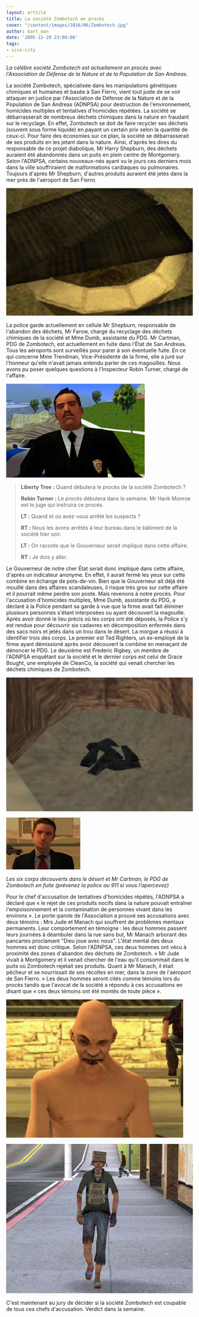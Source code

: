 ```yaml
---
layout: article
title: La société Zombotech en procès
cover: "/content/images/2016/06/Zombotech.jpg"
author: bart_man
date: '2005-12-29 23:00:00'
tags:
- vice-city
---
```


_La célèbre société Zombotech est actuellement en procès avec l'Association de Défense de la Nature et de la Population de San Andreas._

La société Zombotech, spécialisée dans les manipulations génétiques chimiques et humaines et basée à San Fierro, vient tout juste de se voir attaquer en justice par l'Association de Défense de la Nature et de la Population de San Andreas (ADNPSA) pour destruction de l'environnement, homicides multiples et tentatives d'homicides répétées. La société se débarrasserait de nombreux déchets chimiques dans la nature en fraudant sur le recyclage. En effet, Zombotech se doit de faire recycler ses déchets (souvent sous forme liquide) en payant un certain prix selon la quantité de ceux-ci. Pour faire des économies sur ce plan, la société se débarrasserait de ses produits en les jetant dans la nature. Ainsi, d'après les dires du responsable de ce projet diabolique, Mr Harry Shepburn, des déchets auraient été abandonnés dans un puits en plein centre de Montgomery. Selon l'ADNPSA, certains nouveaux-nés ayant vu le jours ces derniers mois dans la ville souffriraient de malformations cardiaques ou pulmonaires. Toujours d'après Mr Shepburn, d'autres produits auraient été jetés dans la mer près de l'aéroport de San Fierro.

![Le puits où des déchets chimiques ont été abandonnés](  /content/images/2005/01/Bouche_d___gout.jpg)

La police garde actuellement en cellule Mr Shepburn, responsable de l'abandon des déchets, Mr Farow, chargé du recyclage des déchets chimiques de la société et Mme Dumb, assistante du PDG. Mr Cartman, PDG de Zombotech, est actuellement en fuite dans l'État de San Andreas. Tous les aéroports sont surveillés pour parer à son éventuelle fuite. En ce qui concerne Mme Trendman, Vice-Présidente de la firme, elle a juré sur l'honneur qu'elle n'avait jamais entendu parler de ces magouilles. Nous avons pu poser quelques questions à l'Inspecteur Robin Turner, chargé de l'affaire.

![L'Inspecteur Robin Turner](  /content/images/2005/01/Officier_Turner.jpg)

> **Liberty Tree :** Quand débutera le procès de la société Zombotech ?
> 
> **Robin Turner :** Le procès débutera dans la semaine. Mr Hank Monroe est le juge qui instruira ce procès.
> 
> **LT :** Quand et où avez-vous arrêté les suspects ?
> 
> **RT :** Nous les avons arrêtés à leur bureau dans le bâtiment de la société hier soir.
> 
> **LT :** On raconte que le Gouverneur serait impliqué dans cette affaire.
> 
> **RT :** Je dois y aller.

Le Gouverneur de notre cher État serait donc impliqué dans cette affaire, d'après un indicateur anonyme. En effet, il aurait fermé les yeux sur cette combine en échange de pots-de-vin. Bien que le Gouverneur ait déjà été mouillé dans des affaires scandaleuses, il risque très gros sur cette affaire et il pourrait même perdre son poste. Mais revenons à notre procès. Pour l'accusation d'homicides multiples, Mme Dumb, assistante du PDG, a déclaré à la Police pendant sa garde à vue que la firme avait fait éliminer plusieurs personnes s'étant interposées ou ayant découvert la magouille. Après avoir donné le lieu précis où les corps ont été déposés, la Police s'y est rendue pour découvrir six cadavres en décomposition enfermés dans des sacs noirs et jetés dans un trou dans le désert. La morgue a réussi à identifier trois des corps. Le premier est Ted Righters, un ex-employé de la firme ayant démissioné après avoir découvert la combine en menaçant de dénoncer le PDG. Le deuxième est Frederic Rigbey, un membre de l'ADNPSA enquêtant sur la société et le dernier corps est celui de Grace Bought, une employée de CleanCo, la société qui venait chercher les déchets chimiques de Zombotech.

![](  /content/images/2005/01/Corps.jpg)

![](  /content/images/2005/01/PDG_Zombotech.jpg)

_Les six corps découverts dans le désert et Mr Cartman, le PDG de Zombotech en fuite (prévenez la police au 911 si vous l'apercevez)_

Pour le chef d'accusation de tentatives d'homicides répétés, l'ADNPSA a déclaré que « le rejet de ces produits nocifs dans la nature pouvait entraîner l'empoisonnement et la contamination de personnes vivant dans les environs ». Le porte-parole de l'Association a prouvé ses accusations avec deux témoins : Mrs Jude et Manach qui souffrent de problèmes mentaux permanents. Leur comportement en témoigne : les deux hommes passent leurs journées à déambuler dans la rue sans but, Mr Manach arborant des pancartes proclamant "Dieu joue avec nous". L'état mental des deux hommes est donc critique. Selon l'ADNPSA, ces deux hommes ont vécu à proximité des zones d'abandon des déchets de Zombotech. « Mr Jude vivait à Montgomery et il venait chercher de l'eau qu'il consommait dans le puits où Zombotech rejetait ses produits. Quant à Mr Manach, il était pêcheur et se nourrissait de ses récoltes en mer, dans la zone de l'aéroport de San Fierro. » Les deux hommes seront cités comme témoins lors du procès tandis que l'avocat de la société a répondu à ces accusations en disant que « ces deux témoins ont été montés de toute pièce ».

![](  /content/images/2005/01/Fou.jpg)

![Mrs Jude et Manach, victimes de Zombotech](  /content/images/2005/01/Clochard_fou.jpg)

C'est maintenant au jury de décider si la société Zombotech est coupable de tous ces chefs d'accusation. Verdict dans la semaine.

<!--kg-card-end: markdown-->
